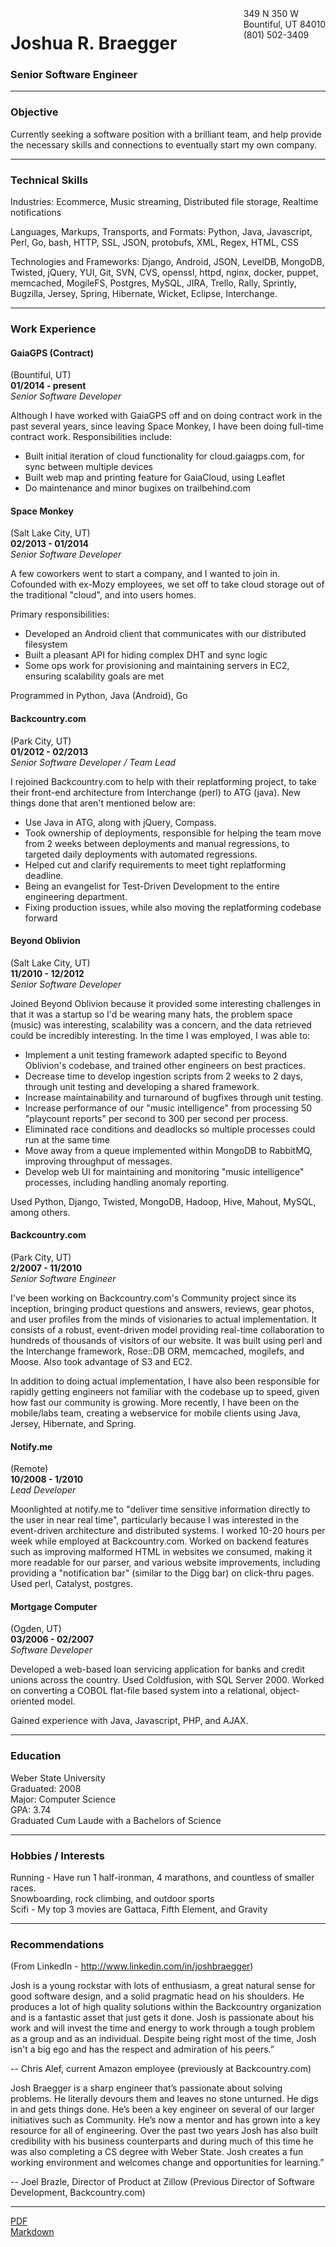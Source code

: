 <div style="float: right">
349 N 350 W<br />
Bountiful, UT  84010<br />
(801) 502-3409<br />
</div>

# Joshua R. Braegger
### Senior Software Engineer

------

### Objective

Currently seeking a software position with a brilliant team, and help provide the necessary skills and connections to eventually start my own company.

------

### Technical Skills

Industries: Ecommerce, Music streaming, Distributed file storage, Realtime notifications

Languages, Markups, Transports, and Formats: Python, Java, Javascript, Perl, Go, bash, HTTP, SSL, JSON, protobufs, XML, Regex, HTML, CSS

Technologies and Frameworks: Django, Android, JSON, LevelDB, MongoDB, Twisted, jQuery, YUI, Git, SVN, CVS, openssl, httpd, nginx, docker, puppet, memcached, MogileFS, Postgres, MySQL, JIRA, Trello, Rally, Sprintly, Bugzilla, Jersey, Spring, Hibernate, Wicket, Eclipse, Interchange.

------

### Work Experience

#### GaiaGPS (Contract)
(Bountiful, UT)<br />
  __01/2014 - present__<br />
*Senior Software Developer*

Although I have worked with GaiaGPS off and on doing contract work in the past several years, since leaving Space Monkey, I have been doing full-time contract work. Responsibilities include:

* Built initial iteration of cloud functionality for cloud.gaiagps.com, for sync between multiple devices
* Built web map and printing feature for GaiaCloud, using Leaflet
* Do maintenance and minor bugixes on trailbehind.com

#### Space Monkey
(Salt Lake City, UT)<br />
  __02/2013 - 01/2014__<br />
*Senior Software Developer*

A few coworkers went to start a company, and I wanted to join in. Cofounded with ex-Mozy employees, we set off to take cloud storage out of the traditional "cloud", and into users homes.

Primary responsibilities:

* Developed an Android client that communicates with our distributed filesystem
* Built a pleasant API for hiding complex DHT and sync logic
* Some ops work for provisioning and maintaining servers in EC2, ensuring scalability goals are met

Programmed in Python, Java (Android), Go

#### Backcountry.com
(Park City, UT)<br />
   __01/2012 - 02/2013__<br />
*Senior Software Developer / Team Lead*

I rejoined Backcountry.com to help with their replatforming project, to take their front-end architecture from Interchange (perl) to ATG (java).  New things done that aren't mentioned below are:

* Use Java in ATG, along with jQuery, Compass.
* Took ownership of deployments, responsible for helping the team move from 2 weeks between deployments and manual regressions, to targeted daily deployments with automated regressions.
* Helped cut and clarify requirements to meet tight replatforming deadline.
* Being an evangelist for Test-Driven Development to the entire engineering department.
* Fixing production issues, while also moving the replatforming codebase forward

#### Beyond Oblivion
(Salt Lake City, UT)<br />
  __11/2010 - 12/2012__<br />
*Senior Software Developer*

Joined Beyond Oblivion because it provided some interesting challenges in that it was a startup so I'd be wearing many hats, the problem space (music) was interesting, scalability was a concern, and the data retrieved could be incredibly interesting.  In the time I was employed, I was able to:

* Implement a unit testing framework adapted specific to Beyond Oblivion's codebase, and trained other engineers on best practices.
* Decrease time to develop ingestion scripts from 2 weeks to 2 days, through unit testing and developing a shared framework.
* Increase maintainability and turnaround of bugfixes through unit testing.
* Increase performance of our "music intelligence" from processing 50 "playcount reports" per second to 300 per second per process.
* Eliminated race conditions and deadlocks so multiple processes could run at the same time
* Move away from a queue implemented within MongoDB to RabbitMQ, improving throughput of messages.
* Develop web UI for maintaining and monitoring "music intelligence" processes, including handling anomaly reporting.

Used Python, Django, Twisted, MongoDB, Hadoop, Hive, Mahout, MySQL, among others.

#### Backcountry.com
(Park City, UT)<br />
   __2/2007 - 11/2010__<br />
*Senior Software Engineer*

I've been working on Backcountry.com's Community project since its inception, bringing product questions and answers, reviews, gear photos, and user profiles from the minds of visionaries to actual implementation. It consists of a robust, event-driven model providing real-time collaboration to hundreds of thousands of visitors of our website. It was built using perl and the Interchange framework, Rose::DB ORM, memcached, mogilefs, and Moose.  Also took advantage of S3 and EC2.

In addition to doing actual implementation, I have also been responsible for rapidly getting engineers not familiar with the codebase up to speed, given how fast our community is growing.  More recently, I have been on the mobile/labs team, creating a webservice for mobile clients using Java, Jersey, Hibernate, and Spring.

#### Notify.me
(Remote)<br />
  __10/2008 - 1/2010__<br />
*Lead Developer*

Moonlighted at notify.me to "deliver time sensitive information directly to the user in near real time", particularly because I was interested in the event-driven architecture and distributed systems.  I worked 10-20 hours per week while employed at Backcountry.com.  Worked on backend features such as improving malformed HTML in websites we consumed, making it more readable for our parser, and various website improvements, including providing a "notification bar" (similar to the Digg bar) on click-thru pages.  Used perl, Catalyst, postgres. 

#### Mortgage Computer
(Ogden, UT)<br />
   __03/2006 - 02/2007__<br />
*Software Developer*

Developed a web-based loan servicing application for banks and credit unions across the country.  Used Coldfusion, with SQL Server 2000.  Worked on converting a COBOL flat-file based system into a relational, object-oriented model.

Gained experience with Java, Javascript, PHP, and AJAX.

------

### Education

Weber State University<br />
Graduated: 2008<br />
Major: Computer Science<br />
GPA: 3.74<br />
Graduated Cum Laude with a Bachelors of Science

---------

### Hobbies / Interests

Running - Have run 1 half-ironman, 4 marathons, and countless of smaller races.<br />
Snowboarding, rock climbing, and outdoor sports<br />
Scifi - My top 3 movies are Gattaca, Fifth Element, and Gravity

---------

### Recommendations

(From LinkedIn - http://www.linkedin.com/in/joshbraegger)

Josh is a young rockstar with lots of enthusiasm, a great natural sense for good software design, and a solid pragmatic head on his shoulders. He produces a lot of high quality solutions within the Backcountry organization and is a fantastic asset that just gets it done. Josh is passionate about his work and will invest the time and energy to work through a tough problem as a group and as an individual. Despite being right most of the time, Josh isn't a big ego and has the respect and admiration of his peers.”

-- Chris Alef, current Amazon employee (previously at Backcountry.com)

Josh Braegger is a sharp engineer that’s passionate about solving problems. He literally devours them and leaves no stone unturned. He digs in and gets things done. He’s been a key engineer on several of our larger initiatives such as Community. He’s now a mentor and has grown into a key resource for all of engineering. Over the past two years Josh has also built credibility with his business counterparts and during much of this time he was also completing a CS degree with Weber State. Josh creates a fun working environment and welcomes change and opportunities for learning.”

-- Joel Brazle, Director of Product at Zillow (Previous Director of Software Development, Backcountry.com)

---------

[PDF](https://raw.github.com/rckclmbr/resume/master/resume.pdf)<br />
[Markdown](https://raw.github.com/rckclmbr/resume/master/resume.md)
